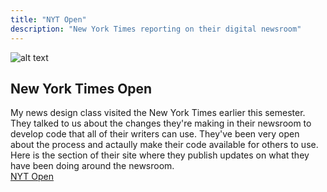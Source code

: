 ```yaml
---
title: "NYT Open"
description: "New York Times reporting on their digital newsroom"
---
```



![alt text](https://pbs.twimg.com/profile_images/964382919182598144/eXMky0Pe_400x400.jpg "NYT logo")
## New York Times Open


My news design class visited the New York Times earlier this semester. They talked to us about the changes they're making in their newsroom to develop code that all of their writers can use. They've been very open about the process and actaully make their code available for others to use. Here is the section of their site where they publish updates on what they have been doing around the newsroom.  
[NYT Open](https://open.nytimes.com/)
